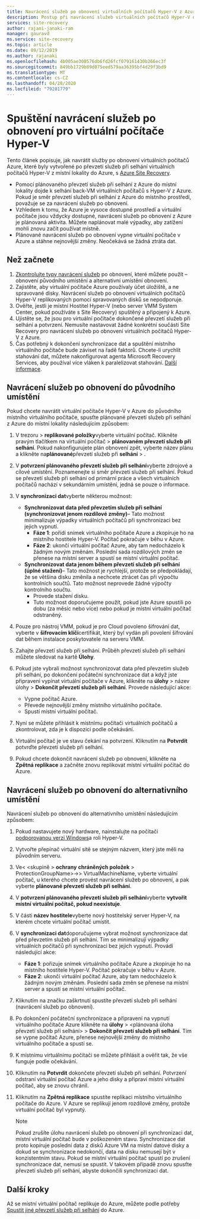 ```yaml
---
title: Navrácení služeb po obnovení virtuálních počítačů Hyper-V z Azure pomocí Azure Site Recovery
description: Postup při navrácení služeb virtuálních počítačů Hyper-V do místní lokality z Azure pomocí Azure Site Recovery.
services: site-recovery
author: rajani-janaki-ram
manager: gauravd
ms.service: site-recovery
ms.topic: article
ms.date: 09/12/2019
ms.author: rajanaki
ms.openlocfilehash: 4b005ae308576db6fd26fcf079161430b266ec3f
ms.sourcegitcommit: 849bb1729b89d075eed579aa36395bf4d29f3bd9
ms.translationtype: MT
ms.contentlocale: cs-CZ
ms.lasthandoff: 04/28/2020
ms.locfileid: "79281779"
---
```

# <a name="run-a-failback-for-hyper-v-vms"></a>Spuštění navrácení služeb po obnovení pro virtuální počítače Hyper-V

Tento článek popisuje, jak navrátit služby po obnovení virtuálních počítačů Azure, které byly vytvořené po převzetí služeb při selhání virtuálních počítačů Hyper-V z místní lokality do Azure, s [Azure Site Recovery](site-recovery-overview.md).

- Pomocí plánovaného převzetí služeb při selhání z Azure do místní lokality dojde k selhání back-VM virtuálních počítačů s Hyper-V z Azure. Pokud je směr převzetí služeb při selhání z Azure do místního prostředí, považuje se za navrácení služeb po obnovení.
- Vzhledem k tomu, že Azure je vysoce dostupné prostředí a virtuální počítače jsou vždycky dostupné, navrácení služeb po obnovení z Azure je plánovaná aktivita. Můžete naplánovat malé výpadky, aby zatížení mohli znovu začít používat místně. 
- Plánované navrácení služeb po obnovení vypne virtuální počítače v Azure a stáhne nejnovější změny. Neočekává se žádná ztráta dat.

## <a name="before-you-start"></a>Než začnete

1. [Zkontrolujte typy navrácení služeb](failover-failback-overview.md#hyper-v-reprotectionfailback) po obnovení, které můžete použít – obnovení původního umístění a alternativní umístění obnovení.
2. Zajistěte, aby virtuální počítače Azure používaly účet úložiště, a ne spravované disky. Navrácení služeb po obnovení virtuálních počítačů Hyper-V replikovaných pomocí spravovaných disků se nepodporuje.
3. Ověřte, jestli je místní Hostitel Hyper-V (nebo server VMM System Center, pokud používáte s Site Recovery) spuštěný a připojený k Azure. 
4. Ujistěte se, že jsou pro virtuální počítače dokončené převzetí služeb při selhání a potvrzení. Nemusíte nastavovat žádné konkrétní součásti Site Recovery pro navrácení služeb po obnovení virtuálních počítačů Hyper-V z Azure.
5. Čas potřebný k dokončení synchronizace dat a spuštění místního virtuálního počítače bude záviset na řadě faktorů. Chcete-li urychlit stahování dat, můžete nakonfigurovat agenta Microsoft Recovery Services, aby používal více vláken k paralelizovat stahování. [Další informace](https://support.microsoft.com/help/3056159/how-to-manage-on-premises-to-azure-protection-network-bandwidth-usage).


## <a name="fail-back-to-the-original-location"></a>Navrácení služeb po obnovení do původního umístění

Pokud chcete navrátit virtuální počítače Hyper-V v Azure do původního místního virtuálního počítače, spusťte plánované převzetí služeb při selhání z Azure do místní lokality následujícím způsobem:

1. V trezoru > **replikované položky**vyberte virtuální počítač. Klikněte pravým tlačítkem na virtuální počítač > **plánovaném převzetí služeb při selhání**. Pokud nakonfigurujete plán obnovení zpět, vyberte název plánu a klikněte na**plánované**převzetí služeb při **selhání** > .
2. V **potvrzení plánovaného převzetí služeb při selhání**vyberte zdrojové a cílové umístění. Poznamenejte si směr převzetí služeb při selhání. Pokud se převzetí služeb při selhání od primární práce a všech virtuálních počítačů nachází v sekundárním umístění, jedná se pouze o informace.
3. V **synchronizaci dat**vyberte některou možnost:
    - **Synchronizovat data před převzetím služeb při selhání (synchronizovat jenom rozdílové změny)**– Tato možnost minimalizuje výpadky virtuálních počítačů při synchronizaci bez jejich vypnutí.
        - **Fáze 1**: pořídí snímek virtuálního počítače Azure a zkopíruje ho na místního hostitele Hyper-V. Počítač pokračuje v běhu v Azure.
        - **Fáze 2**: ukončí virtuální počítač Azure, aby tam nedocházelo k žádným novým změnám. Poslední sada rozdílových změn se přenese na místní server a spustí se místní virtuální počítač.
    - **Synchronizovat data jenom během převzetí služeb při selhání (úplné stažení)**– Tato možnost je rychlejší, protože se předpokládají, že se většina disku změnila a nechcete ztrácet čas při výpočtu kontrolních součtů. Tato možnost neprovede žádné výpočty kontrolního součtu.
        - Provede stažení disku. 
        - Tuto možnost doporučujeme použít, pokud jste Azure spustili po dobu (za měsíc nebo více) nebo pokud je místní virtuální počítač odstraněný.

4. Pouze pro nástroj VMM, pokud je pro Cloud povoleno šifrování dat, vyberte v **šifrovacím klíči**certifikát, který byl vydán při povolení šifrování dat během instalace poskytovatele na serveru VMM.
5. Zahajte převzetí služeb při selhání. Průběh převzetí služeb při selhání můžete sledovat na kartě **Úlohy**.
6. Pokud jste vybrali možnost synchronizovat data před převzetím služeb při selhání, po dokončení počáteční synchronizace dat a když jste připraveni vypínat virtuální počítače v Azure, klikněte na **úlohy** > název úlohy > **Dokončit převzetí služeb při selhání**. Provede následující akce:
    - Vypne počítač Azure.
    - Převede nejnovější změny místního virtuálního počítače.
    - Spustí místní virtuální počítač.
7. Nyní se můžete přihlásit k místnímu počítači virtuálních počítačů a zkontrolovat, zda je k dispozici podle očekávání.
8. Virtuální počítač je ve stavu čekání na potvrzení. Kliknutím na **Potvrdit** potvrďte převzetí služeb při selhání.
9. Pokud chcete dokončit navrácení služeb po obnovení, klikněte na **Zpětná replikace** a začněte znovu replikovat místní virtuální počítač do Azure.



## <a name="fail-back-to-an-alternate-location"></a>Navrácení služeb po obnovení do alternativního umístění 

Navrácení služeb po obnovení do alternativního umístění následujícím způsobem:

1. Pokud nastavujete nový hardware, nainstalujte na počítači [podporovanou verzi Windows](hyper-v-azure-support-matrix.md#replicated-vms)a roli Hyper-V.
2. Vytvořte přepínač virtuální sítě se stejným názvem, který jste měli na původním serveru.
3. Ve\< \<skupině > **ochrany** **chráněných položek** > ProtectionGroupName>->> VirtualMachineName, vyberte virtuální počítač, u kterého chcete provést navrácení služeb po obnovení, a pak vyberte **plánované převzetí služeb při selhání**.
4. V **potvrzení plánovaného převzetí služeb při selhání**vyberte **vytvořit místní virtuální počítač, pokud neexistuje**.
5. V části **název hostitele**vyberte nový hostitelský server Hyper-V, na kterém chcete virtuální počítač umístit.
6. V **synchronizaci dat**doporučujeme vybrat možnost synchronizace dat před převzetím služeb při selhání. Tím se minimalizují výpadky virtuálních počítačů při synchronizaci bez jejich vypnutí. Provádí následující akce:
    - **Fáze 1**: pořizuje snímek virtuálního počítače Azure a zkopíruje ho na místního hostitele Hyper-V. Počítač pokračuje v běhu v Azure.
    - **Fáze 2**: ukončí virtuální počítač Azure, aby tam nedocházelo k žádným novým změnám. Poslední sada změn se přenese na místní server a spustí se místní virtuální počítač.
    
7. Kliknutím na značku zaškrtnutí spustíte převzetí služeb při selhání (navrácení služeb po obnovení).
8. Po dokončení počáteční synchronizace a připravení na vypnutí virtuálního počítače Azure klikněte na **úlohy** > \<plánovaná úloha převzetí služeb při selhání> > **Dokončit převzetí služeb při selhání**. Tím se vypne počítač Azure, přenese nejnovější změny do místního virtuálního počítače a spustí se.
9. K místnímu virtuálnímu počítači se můžete přihlásit a ověřit tak, že vše funguje podle očekávání.
10. Kliknutím na **Potvrdit** dokončete převzetí služeb při selhání. Potvrzení odstraní virtuální počítač Azure a jeho disky a připraví místní virtuální počítač, aby se znovu chránil.
10. Kliknutím na **Zpětná replikace** spustíte replikaci místního virtuálního počítače do Azure. V Azure se replikují jenom rozdílové změny, protože virtuální počítač byl vypnutý.

    > [!NOTE]
    > Pokud zrušíte úlohu navrácení služeb po obnovení při synchronizaci dat, místní virtuální počítač bude v poškozeném stavu. Synchronizace dat proto kopíruje poslední data z disků Azure VM na místní datové disky a dokud se synchronizace nedokončí, data na disku nemusejí být v konzistentním stavu. Pokud se místní virtuální počítač spustí po zrušení synchronizace dat, nemusí se spustit. V takovém případě znovu spusťte převzetí služeb při selhání, abyste dokončili synchronizaci dat.


## <a name="next-steps"></a>Další kroky
Až se místní virtuální počítač replikuje do Azure, můžete podle potřeby [Spustit jiné převzetí služeb při selhání](site-recovery-failover.md) do Azure.
